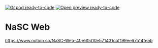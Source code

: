 [![Gitpod ready-to-code](https://img.shields.io/badge/Gitpod-ready--to--code-blue?logo=gitpod)](https://gitpod.io/#https://github.com/parnold-x/nascWeb) 
[![Open preview ready-to-code](https://img.shields.io/badge/Open-Preview-orange)](https://parnold-x.github.io/nascWeb) 

# NaSC Web

https://www.notion.so/NaSC-Web-40e60d10e571431caf199ee67a14fe5b